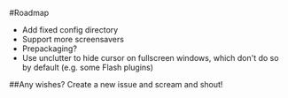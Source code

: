#Roadmap
- Add fixed config directory
- Support more screensavers
- Prepackaging?
- Use unclutter to hide cursor on fullscreen windows, which don't do so by default (e.g. some Flash plugins)

##Any wishes?
Create a new issue and scream and shout!
